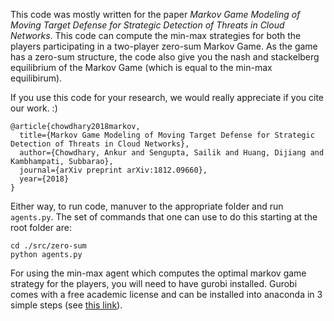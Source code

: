 This code was mostly written for the paper _Markov Game Modeling of Moving Target Defense for Strategic Detection of Threats in Cloud Networks_. This code can compute the min-max strategies for both the players participating in a two-player zero-sum Markov Game. As the game has a zero-sum structure, the code also give you the nash and stackelberg equilibrium of the Markov Game (which is equal to the min-max equilibirum).

If you use this code for your research, we would really appreciate if you cite our work. :)
```
@article{chowdhary2018markov,
  title={Markov Game Modeling of Moving Target Defense for Strategic Detection of Threats in Cloud Networks},
  author={Chowdhary, Ankur and Sengupta, Sailik and Huang, Dijiang and Kambhampati, Subbarao},
  journal={arXiv preprint arXiv:1812.09660},
  year={2018}
}
```

Either way, to run code, manuver to the appropriate folder and run `agents.py`. The set of commands that one can use to do this starting at the root folder are:
```
cd ./src/zero-sum
python agents.py
```

For using the min-max agent which computes the optimal markov game strategy for the players, you will need to have gurobi installed. Gurobi comes with a free academic license and can be installed into anaconda in 3 simple steps (see [this link](http://www.gurobi.com/documentation/8.0/quickstart_mac/installing_the_anaconda_py.html)).
